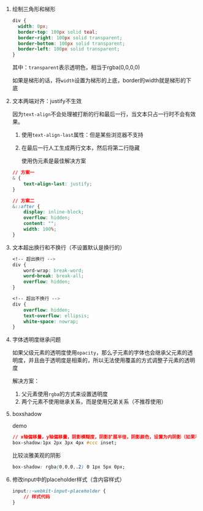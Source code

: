 <!--
 * @Date: 2020-09-02 23:35:46
 * @LastEditors: Lq
 * @LastEditTime: 2021-01-29 17:14:12
 * @FilePath: /learnningNotes/css/index.md
-->
1. 绘制三角形和梯形

    ```css
    div {
      width: 0px;
      border-top: 100px solid teal;
      border-right: 100px solid transparent;
      border-bottom: 100px solid transparent;
      border-left: 100px solid transparent;
    }
    ```

    其中：`transparent`表示透明色，相当于rgba(0,0,0,0)

    如果是梯形的话，将`width`设置为梯形的上底，border的width就是梯形的下底

2. 文本两端对齐：justify不生效

    因为`text-align`不会处理被打断的行和最后一行，当文本只占一行时不会有效果。

    1. 使用`text-align-last`属性：但是某些浏览器不支持

    2. 在最后一行人工生成两行文本，然后将第二行隐藏

        使用伪元素是最佳解决方案

    ```css
    // 方案一
    & {
        text-align-last: justify;
    }

    // 方案二
    &::after {
        display: inline-block;
        overflow: hidden;
        content: "";
        width: 100%;
    }
    ```

3. 文本超出换行和不换行（不设置默认是换行的）

    ```css
    <!-- 超出换行 -->
    div {
        word-wrap: break-word;
        word-break: break-all;
        overflow: hidden;
    }

    <!-- 超出不换行 -->
    div {
        overflow: hidden;
        text-overflow: ellipsis;
        white-space: nowrap;
    }
    ```

4. 字体透明度继承问题

    如果父级元素的透明度使用`opacity`，那么子元素的字体也会继承父元素的透明度，并且由于透明度是相乘的，所以无法使用覆盖的方式调整子元素的透明度

    解决方案：

    1. 父元素使用`rgba`的方式来设置透明度
    2. 两个元素不使用继承关系，而是使用兄弟关系（不推荐使用）

5. boxshadow
   
   demo
   
   ```css
   // x轴偏移量，y轴偏移量，阴影模糊度，阴影扩展半径，阴影颜色，设置为内阴影（如果不写默认为外阴影）
   box-shadow:1px 2px 3px 4px #ccc inset;
   ```
   
   比较淡雅美观的阴影

    ```css
    box-shadow: rgba(0,0,0,.2) 0 1px 5px 0px;
    ```

6. 修改input中的placeholder样式（含内容样式）

    ```css
    input::-webkit-input-placeholder {
        // 样式代码
    }
    ```